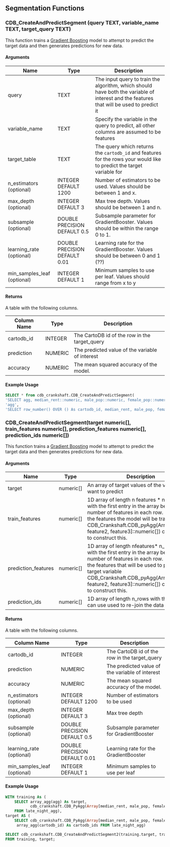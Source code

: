 
## Segmentation Functions

### CDB_CreateAndPredictSegment (query TEXT, variable_name TEXT, target_query TEXT)

This function trains a [Gradient Boosting](http://scikit-learn.org/stable/modules/generated/sklearn.ensemble.GradientBoostingRegressor.html) model to attempt to predict the target data and then generates predictions for new data.  

#### Arguments

| Name | Type | Description |
|------|------|-------------|
| query | TEXT | The input query to train the algorithm, which should have both the variable of interest and the features that will be used to predict it |
| variable\_name| TEXT | Specify the variable in the query to predict, all other columns are assumed to be features |
| target\_table | TEXT | The query which returns the `cartodb_id` and features for the rows your would like to predict the target variable for |
| n\_estimators (optional) | INTEGER DEFAULT 1200 | Number of estimators to be used. Values should be between 1 and x. |
| max\_depth (optional) | INTEGER DEFAULT 3 | Max tree depth. Values should be between 1 and n. |
| subsample (optional)  | DOUBLE PRECISION DEFAULT 0.5 | Subsample parameter for GradientBooster. Values should be within the range 0 to 1. |
| learning\_rate (optional) | DOUBLE PRECISION DEFAULT 0.01 | Learning rate for the GradientBooster. Values should be between 0 and 1 (??) |
| min\_samples\_leaf (optional) | INTEGER DEFAULT 1 | Minimum samples to use per leaf. Values should range from x to y |

#### Returns

A table with the following columns.

| Column Name | Type | Description |
|-------------|------|-------------|
| cartodb\_id | INTEGER | The CartoDB id of the row in the target\_query |
| prediction | NUMERIC | The predicted value of the variable of interest |
| accuracy | NUMERIC | The mean squared accuracy of the model. |

#### Example Usage

```sql
SELECT * from cdb_crankshaft.CDB_CreateAndPredictSegment(
'SELECT agg, median_rent::numeric, male_pop::numeric, female_pop::numeric FROM late_night_agg',
'agg',
'SELECT row_number() OVER () As cartodb_id, median_rent, male_pop, female_pop FROM ml_learning_ny');                               
```

### CDB_CreateAndPredictSegment(target numeric[], train_features numeric[], prediction_features numeric[], prediction_ids numeric[])

This function trains a [Gradient Boosting](http://scikit-learn.org/stable/modules/generated/sklearn.ensemble.GradientBoostingRegressor.html) model to attempt to predict the target data and then generates predictions for new data.  


#### Arguments

| Name | Type | Description |
|------|------|-------------|
| target | numeric[] | An array of target values of the variable you want to predict|
| train\_features| numeric[] | 1D array of length n features \* n\_rows + 1 with the first entry in the array being the number of features in each row. These are the features the model will be trained on. CDB\_Crankshaft.CDB_pyAgg(Array[feature1, feature2, feature3]::numeric[]) can be used to construct this. |
| prediction\_features | numeric[] | 1D array of length nfeatures\* n\_rows\_ + 1 with the first entry in the array being the number of features in each row. These are the features that will be used to predict the target variable  CDB\_Crankshaft.CDB\_pyAgg(Array[feature1, feature2, feature3]::numeric[]) can be used to construct this.  |
| prediction\_ids | numeric[] | 1D array of length n\_rows with the ids that can use used to re-join the data with inputs |

#### Returns

A table with the following columns.

| Column Name | Type | Description |
|-------------|------|-------------|
| cartodb\_id | INTEGER | The CartoDB id of the row in the target\_query|
| prediction | NUMERIC | The predicted value of the variable of interest |
| accuracy | NUMERIC | The mean squared accuracy of the model. |
| n\_estimators (optional) | INTEGER DEFAULT 1200 | Number of estimators to be used |
| max\_depth (optional) | INTEGER DEFAULT 3 | Max tree depth |
| subsample (optional)  | DOUBLE PRECISION DEFAULT 0.5 | Subsample parameter for GradientBooster|
| learning\_rate (optional) | DOUBLE PRECISION DEFAULT 0.01 | Learning rate for the GradientBooster |
| min\_samples\_leaf (optional) | INTEGER DEFAULT 1 | Minimum samples to use per leaf |

#### Example Usage

```sql
WITH training As (
    SELECT array_agg(agg) As target,
           cdb_crankshaft.CDB_PyAgg(Array[median_rent, male_pop, female_pop]::Numeric[]) As features
    FROM late_night_agg),
target AS (
    SELECT cdb_crankshaft.CDB_PyAgg(Array[median_rent, male_pop, female_pop]::Numeric[]) As features,
     array_agg(cartodb_id) As cartodb_ids FROM late_night_agg)  

SELECT cdb_crankshaft.CDB_CreateAndPredictSegment2(training.target, training.features, target.features, target.cartodb_ids)
FROM training, target;
```
